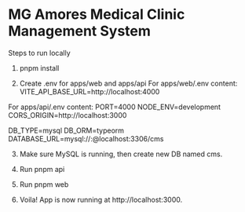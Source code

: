 # MG Amores Medical Clinic Management System

Steps to run locally

1. pnpm install

2. Create .env for apps/web and apps/api
For apps/web/.env content:
VITE_API_BASE_URL=http://localhost:4000

For apps/api/.env content:
PORT=4000
NODE_ENV=development
CORS_ORIGIN=http://localhost:3000

DB_TYPE=mysql
DB_ORM=typeorm
DATABASE_URL=mysql://<username>:<password>@localhost:3306/cms

3. Make sure MySQL is running, then create new DB named cms.

4. Run pnpm api

5. Run pnpm web

6. Voila! App is now running at http://localhost:3000.